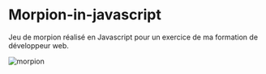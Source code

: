 # Morpion-in-javascript

Jeu de morpion réalisé en Javascript pour un exercice de ma formation de développeur web.

![morpion](https://i.imgur.com/m9JDukJ.png)
